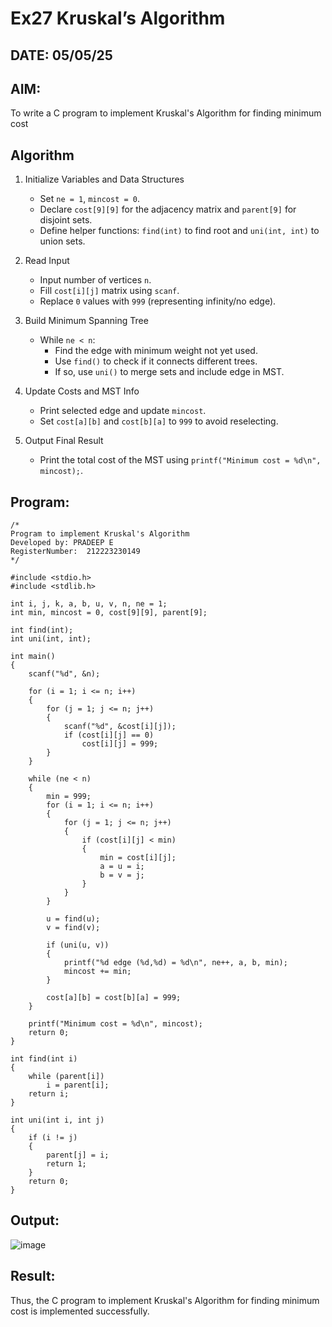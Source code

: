 # Ex27 Kruskal’s Algorithm
## DATE: 05/05/25
## AIM:
To write a C program to implement Kruskal's Algorithm for finding minimum cost

## Algorithm

1. Initialize Variables and Data Structures
   - Set `ne = 1`, `mincost = 0`.  
   - Declare `cost[9][9]` for the adjacency matrix and `parent[9]` for disjoint sets.  
   - Define helper functions: `find(int)` to find root and `uni(int, int)` to union sets.

2. Read Input  
   - Input number of vertices `n`.  
   - Fill `cost[i][j]` matrix using `scanf`.  
   - Replace `0` values with `999` (representing infinity/no edge).

3. Build Minimum Spanning Tree  
   - While `ne < n`:  
     - Find the edge with minimum weight not yet used.  
     - Use `find()` to check if it connects different trees.  
     - If so, use `uni()` to merge sets and include edge in MST.

4. Update Costs and MST Info  
   - Print selected edge and update `mincost`.  
   - Set `cost[a][b]` and `cost[b][a]` to `999` to avoid reselecting.

5. Output Final Result  
   - Print the total cost of the MST using `printf("Minimum cost = %d\n", mincost);`.


## Program:
```
/*
Program to implement Kruskal's Algorithm
Developed by: PRADEEP E
RegisterNumber:  212223230149
*/
```
```
#include <stdio.h>
#include <stdlib.h>

int i, j, k, a, b, u, v, n, ne = 1;
int min, mincost = 0, cost[9][9], parent[9];

int find(int);
int uni(int, int);

int main()
{
    scanf("%d", &n);

    for (i = 1; i <= n; i++)
    {
        for (j = 1; j <= n; j++)
        {
            scanf("%d", &cost[i][j]);
            if (cost[i][j] == 0)
                cost[i][j] = 999;
        }
    }

    while (ne < n)
    {
        min = 999;
        for (i = 1; i <= n; i++)
        {
            for (j = 1; j <= n; j++)
            {
                if (cost[i][j] < min)
                {
                    min = cost[i][j];
                    a = u = i;
                    b = v = j;
                }
            }
        }

        u = find(u);
        v = find(v);

        if (uni(u, v))
        {
            printf("%d edge (%d,%d) = %d\n", ne++, a, b, min);
            mincost += min;
        }

        cost[a][b] = cost[b][a] = 999;
    }

    printf("Minimum cost = %d\n", mincost);
    return 0;
}

int find(int i)
{
    while (parent[i])
        i = parent[i];
    return i;
}

int uni(int i, int j)
{
    if (i != j)
    {
        parent[j] = i;
        return 1;
    }
    return 0;
}
```

## Output:

![image](https://github.com/user-attachments/assets/12b2ed8b-bc94-495d-b5d3-22eabb5c0e1f)



## Result:
Thus, the C program to implement Kruskal's Algorithm for finding minimum cost is implemented successfully.
